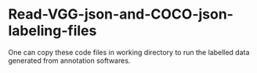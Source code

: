 # Read-VGG-json-and-COCO-json-labeling-files

One can copy these code files in working directory to run the labelled data generated from annotation softwares. 
